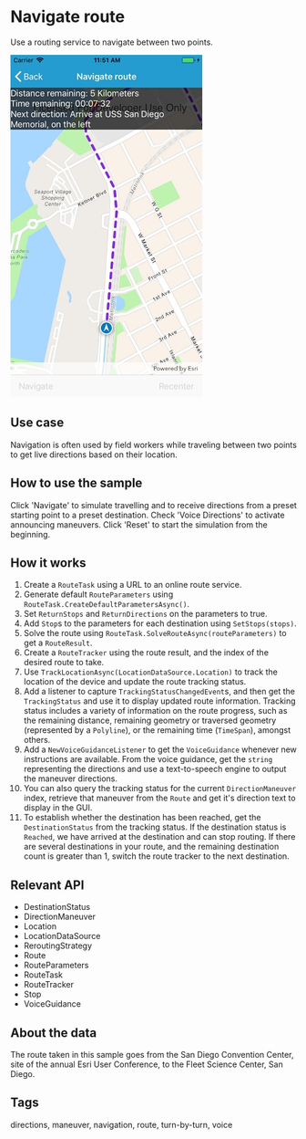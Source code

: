 # Navigate route

Use a routing service to navigate between two points.

![Navigate route sample](NavigateRoute.jpg)

## Use case

Navigation is often used by field workers while traveling between two points to get live directions based on their location.

## How to use the sample

Click 'Navigate' to simulate travelling and to receive directions from a preset starting point to a preset destination. Check 'Voice Directions' to activate announcing maneuvers. Click 'Reset' to start the simulation from the beginning.

## How it works

1. Create a `RouteTask` using a URL to an online route service.
2. Generate default `RouteParameters` using `RouteTask.CreateDefaultParametersAsync()`.
3. Set `ReturnStops` and `ReturnDirections` on the parameters to true.
4. Add `Stop`s to the parameters for each destination using `SetStops(stops)`.
5. Solve the route using `RouteTask.SolveRouteAsync(routeParameters)` to get a `RouteResult`.
6. Create a `RouteTracker` using the route result, and the index of the desired route to take.
7. Use `TrackLocationAsync(LocationDataSource.Location)` to track the location of the device and update the route tracking status.
8. Add a listener to capture `TrackingStatusChangedEvent`s, and then get the `TrackingStatus` and use it to display updated route information. Tracking status includes a variety of information on the route progress, such as the remaining distance, remaining geometry or traversed geometry (represented by a `Polyline`), or the remaining time (`TimeSpan`), amongst others.
9. Add a `NewVoiceGuidanceListener` to get the `VoiceGuidance` whenever new instructions are available. From the voice guidance, get the `string` representing the directions and use a text-to-speech engine to output the maneuver directions.
10. You can also query the tracking status for the current `DirectionManeuver` index, retrieve that maneuver from the `Route` and get it's direction text to display in the GUI.
11. To establish whether the destination has been reached, get the `DestinationStatus` from the tracking status. If the destination status is `Reached`, we have arrived at the destination and can stop routing. If there are several destinations in your route, and the remaining destination count is greater than 1, switch the route tracker to the next destination.

## Relevant API

* DestinationStatus
* DirectionManeuver
* Location
* LocationDataSource
* ReroutingStrategy
* Route
* RouteParameters
* RouteTask
* RouteTracker
* Stop
* VoiceGuidance

## About the data

The route taken in this sample goes from the San Diego Convention Center, site of the annual Esri User Conference, to the Fleet Science Center, San Diego.

## Tags

directions, maneuver, navigation, route, turn-by-turn, voice